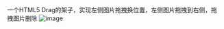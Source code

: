 一个HTML5 Drag的架子，实现左侧图片拖拽换位置，左侧图片拖拽到右侧，拖拽图片删除
![image](http://github.com/Tuffy1/Html5Drag/img/show.png)